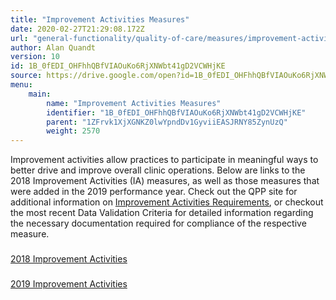 ```yaml
---
title: "Improvement Activities Measures"
date: 2020-02-27T21:29:08.172Z
url: "general-functionality/quality-of-care/measures/improvement-activities-measures.html"
author: Alan Quandt
version: 10
id: 1B_0fEDI_OHFhhQBfVIAOuKo6RjXNWbt41gD2VCWHjKE
source: https://drive.google.com/open?id=1B_0fEDI_OHFhhQBfVIAOuKo6RjXNWbt41gD2VCWHjKE
menu:
    main:
        name: "Improvement Activities Measures"
        identifier: "1B_0fEDI_OHFhhQBfVIAOuKo6RjXNWbt41gD2VCWHjKE"
        parent: "1ZFrvk1XjXGNKZ0lwYpndDv1GyviiEASJRNY85ZynUzQ"
        weight: 2570
---
```









Improvement activities allow practices to participate in meaningful ways to better drive and improve overall clinic operations. Below are links to the 2018 Improvement Activities (IA) measures, as well as those measures that were added in the 2019 performance year. Check out the QPP site for additional information on [Improvement Activities Requirements](https://qpp.cms.gov/mips/improvement-activities), or checkout the most recent Data Validation Criteria for detailed information regarding the necessary documentation required for compliance of the respective measure.







### 

[2018 Improvement Activities](improvement-activities-measures/2018-improvement-activities.html)







### 

[2019 Improvement Activities](improvement-activities-measures/2019-improvement-activities.html)



